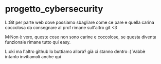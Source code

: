 # progetto_cybersecurity 
 
 L:Git per parte web dove possiamo sbagliare come ce pare e quella carina coccolosa da consegnare al prof rimane sull'altro git <3
 
 
 M:Non è vero, queste cose non sono carine e coccolose, se questa diventa funzionale rimane tutto qui easy.
 
 L:oki ma l'altro github lo buttiamo allora? già ci stanno dentro :( Vabbè intanto invitiamoli anche qui
 
